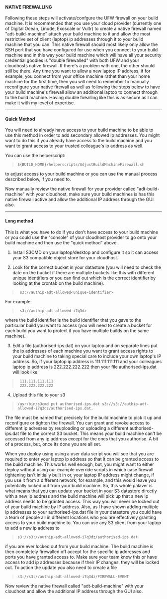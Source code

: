 #### NATIVE FIREWALLING

Following these steps will activate/confgure the UFW firewall on your build machine. It is recommended that you use your cloud provider (currently one of Digital Ocean, Linode, Exoscale or Vultr) to create a native firewall named "adt-build-machine" attach your build machine to it and allow the most restrictive set of client (laptop) ip addresses through it to your build machine that you can. This native firewall should most likely only allow the SSH port that you have configured for use when you connect to your build machine and in this way your build machine which will have all your security credential goodies is "double firewalled" with both UFW and your cloudhosts native firewall. If there's a problem with one, the other should still be there. Any time you want to allow a new laptop IP address, if for example, you connect from your office machine rathet than your home machine for the first time, then you will need to remember to manually reconfigure your native firewall as well as following the steps below to have your build machine's firewall allow an additional laptop to connect through to the build machine. Having double firealling like this is as secure as I can make it with my level of expertise.

-------------------------

#### Quick Method

You will need to already have access to your build machine to be able to use this method in order to add secondary allowed ip addresses. You might want to do this if you already have access to the build machine and you want to grant access to your trusted colleague's ip address as well. 

You can use the helperscript:  

>     ${BUILD_HOME}/helperscripts/AdjustBuildMachineFirewall.sh

to adjust access to your build machine or you can use the manual process described below, if you need to.

Now manually review the native firewall for your provider called "adt-build-machine" with your cloudhost, make sure your build machines is has this native firewall active and allow the additional IP address through the GUI also. 

-----------------------------------

#### Long method

This is what you have to do if you don't have access to your build machine or you could use the "console" of your cloudhost provider to go onto your build machine and then use the "quick method" above. 

1. Install S3CMD on your laptop/desktop and configure it so it can access your S3 compatible object store for your cloudhost.  
  
2. Look for the correct bucket in your datastore (you will need to check the date on the bucket if there are multiple buckets like this with different unique identifiers or you can find out which is the correct identifier by looking at the crontab on the build machine).

>      s3://authip-adt-allowed<unique-identifier>

For example:

>      s3://authip-adt-allowed-i7q3dz

where the build identifier is the build identifier that you gave to the particular build you want to access (you will need to create a bucket for each build you want to protect if you have multiple builds on the same machine).  

3. Edit a file (authorised-ips.dat) on your laptop and on separate lines put the ip addresses of each machine you want to grant access rights to your build machine to taking special care to include your own laptop's IP address. So, if your laptop ip address is 111.111.111.111 and your colleagues laptop ip address is 222.222.222.222 then your file authorised-ips.dat will look like:  
   
>      111.111.111.111  
>      222.222.222.222  
   
4. Upload this file to your s3 

>     /usr/bin/s3cmd put authorised-ips.dat s3://s3://authip-adt-allowed-i7q3dz/authorised-ips.dat. 
   
The file must be named that precisely for the build machine to pick it up and reconfigure or tighten the firewall. You can grant and revoke access to different ip adresses by reuploading or uploading a different authorised-ips.dat file to the correct S3 bucket. This means your build machine can't be accessed from any ip address except for the ones that you authorise. A bit of a process, but, once its done you are all set. 

When you deploy using using a user data script you will see that you are required to enter your laptop ip address so that it can be granted access to the build machine. This works well enough, but, you might want to either deploy without using our example override scripts in which case firewall tightening isn't initially built in or, your laptop IP address might change, if you use it from a different network, for example, and this would leave you potentially locked out from your build machine. So, this whole palaver is what means that you can update your bucket in your S3 datastore directly with a new ip address and the build machine will pick up that a new ip address needs to be granted access. This way you will never be locked out of your build machine by IP address. Also, as I have shown adding multiple ip addresses to your authorised-ips.dat file in your datastore you could have a team of people all in different locations who you are effectively granting access to your build machine to. You can use any S3 client from your laptop to add a new ip address to  

>     s3://s3://authip-adt-allowed-i7q3dz/authorised-ips.dat  

if you are ever locked out from your build machine. The build machine is then completely firewalled off accept for the specific ip addresses and ports you have granted access to. Make sure your team know this or have access to add ip addresses because if their IP changes, they will be locked out. To action the update you also need to create a file  

>     s3://s3://authip-adt-allowed-i7q3dz/FIREWALL-EVENT

Now review the native firewall called "adt-build-machine" with your cloudhost and allow the additional IP address through the GUI also. 
